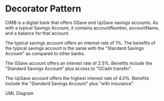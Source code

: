 # Decorator Pattern
CIMB is a digital bank that offers GSave and UpSave savings accounts. As with a typical Savings Account, it contains accountNumber, accountName, and a balance for that account.

The typical savings account offers an interest rate of 1%. The benefits of the typical savings account is the same with the "Standard Savings Account" as compared to other banks.

The GSave account offers an interest rate of 2.5%. Benefits include the "Standard Savings Account" plus access to "GCash transfer".

The UpSave account offers the highest interest rate of 4.0%. Benefits include the "Standard Savings Account" plus "with Insurance".

UML Diagram
